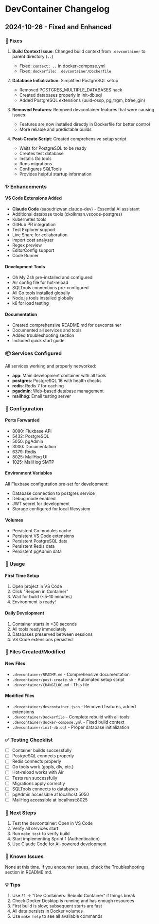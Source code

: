 # DevContainer Changelog

## 2024-10-26 - Fixed and Enhanced

### 🐛 Fixes
1. **Build Context Issue**: Changed build context from `.devcontainer` to parent directory (`..`)
   - Fixed: `context: ..` in docker-compose.yml
   - Fixed: `dockerfile: .devcontainer/Dockerfile`

2. **Database Initialization**: Simplified PostgreSQL setup
   - Removed POSTGRES_MULTIPLE_DATABASES hack
   - Created databases properly in init-db.sql
   - Added PostgreSQL extensions (uuid-ossp, pg_trgm, btree_gin)

3. **Removed Features**: Removed devcontainer features that were causing issues
   - Features are now installed directly in Dockerfile for better control
   - More reliable and predictable builds

4. **Post-Create Script**: Created comprehensive setup script
   - Waits for PostgreSQL to be ready
   - Creates test database
   - Installs Go tools
   - Runs migrations
   - Configures SQLTools
   - Provides helpful startup information

### ✨ Enhancements

#### VS Code Extensions Added
- **Claude Code** (saoudrizwan.claude-dev) - Essential AI assistant
- Additional database tools (ckolkman.vscode-postgres)
- Kubernetes tools
- GitHub PR integration
- Test Explorer support
- Live Share for collaboration
- Import cost analyzer
- Regex preview
- EditorConfig support
- Code Runner

#### Development Tools
- Oh My Zsh pre-installed and configured
- Air config file for hot-reload
- SQLTools connections pre-configured
- All Go tools installed globally
- Node.js tools installed globally
- k6 for load testing

#### Documentation
- Created comprehensive README.md for devcontainer
- Documented all services and tools
- Added troubleshooting section
- Included quick start guide

### 📦 Services Configured

All services working and properly networked:
- **app**: Main development container with all tools
- **postgres**: PostgreSQL 16 with health checks
- **redis**: Redis 7 for caching
- **pgadmin**: Web-based database management
- **mailhog**: Email testing server

### 🔧 Configuration

#### Ports Forwarded
- 8080: Fluxbase API
- 5432: PostgreSQL
- 5050: pgAdmin
- 3000: Documentation
- 6379: Redis
- 8025: MailHog UI
- 1025: MailHog SMTP

#### Environment Variables
All Fluxbase configuration pre-set for development:
- Database connection to postgres service
- Debug mode enabled
- JWT secret for development
- Storage configured for local filesystem

#### Volumes
- Persistent Go modules cache
- Persistent VS Code extensions
- Persistent PostgreSQL data
- Persistent Redis data
- Persistent pgAdmin data

### 🚀 Usage

#### First Time Setup
1. Open project in VS Code
2. Click "Reopen in Container"
3. Wait for build (~5-10 minutes)
4. Environment is ready!

#### Daily Development
1. Container starts in <30 seconds
2. All tools ready immediately
3. Databases preserved between sessions
4. VS Code extensions persisted

### 📝 Files Created/Modified

#### New Files
- `.devcontainer/README.md` - Comprehensive documentation
- `.devcontainer/post-create.sh` - Automated setup script
- `.devcontainer/CHANGELOG.md` - This file

#### Modified Files
- `.devcontainer/devcontainer.json` - Removed features, added extensions
- `.devcontainer/Dockerfile` - Complete rebuild with all tools
- `.devcontainer/docker-compose.yml` - Fixed build context
- `.devcontainer/init-db.sql` - Proper database initialization

### ✅ Testing Checklist

- [ ] Container builds successfully
- [ ] PostgreSQL connects properly
- [ ] Redis connects properly
- [ ] Go tools work (gopls, dlv, etc.)
- [ ] Hot-reload works with Air
- [ ] Tests run successfully
- [ ] Migrations apply correctly
- [ ] SQLTools connects to databases
- [ ] pgAdmin accessible at localhost:5050
- [ ] MailHog accessible at localhost:8025

### 🎯 Next Steps

1. Test the devcontainer: Open in VS Code
2. Verify all services start
3. Run `make test` to verify build
4. Start implementing Sprint 1 (Authentication)
5. Use Claude Code for AI-powered development

### 🐛 Known Issues

None at this time. If you encounter issues, check the Troubleshooting section in README.md.

### 💡 Tips

1. Use `F1` → "Dev Containers: Rebuild Container" if things break
2. Check Docker Desktop is running and has enough resources
3. First build is slow; subsequent starts are fast
4. All data persists in Docker volumes
5. Use `make help` to see all available commands
